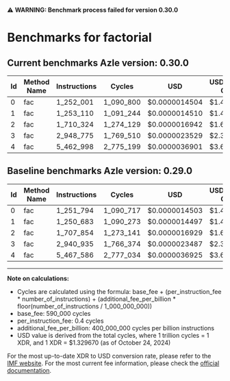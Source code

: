 ⚠️ **WARNING: Benchmark process failed for version 0.30.0**

# Benchmarks for factorial

## Current benchmarks Azle version: 0.30.0

| Id  | Method Name | Instructions | Cycles    | USD           | USD/Million Calls | Change                            |
| --- | ----------- | ------------ | --------- | ------------- | ----------------- | --------------------------------- |
| 0   | fac         | 1_252_001    | 1_090_800 | $0.0000014504 | $1.45             | <font color="red">+207</font>     |
| 1   | fac         | 1_253_110    | 1_091_244 | $0.0000014510 | $1.45             | <font color="red">+2_427</font>   |
| 2   | fac         | 1_710_324    | 1_274_129 | $0.0000016942 | $1.69             | <font color="red">+2_470</font>   |
| 3   | fac         | 2_948_775    | 1_769_510 | $0.0000023529 | $2.35             | <font color="red">+7_840</font>   |
| 4   | fac         | 5_462_998    | 2_775_199 | $0.0000036901 | $3.69             | <font color="green">-4_588</font> |

## Baseline benchmarks Azle version: 0.29.0

| Id  | Method Name | Instructions | Cycles    | USD           | USD/Million Calls |
| --- | ----------- | ------------ | --------- | ------------- | ----------------- |
| 0   | fac         | 1_251_794    | 1_090_717 | $0.0000014503 | $1.45             |
| 1   | fac         | 1_250_683    | 1_090_273 | $0.0000014497 | $1.44             |
| 2   | fac         | 1_707_854    | 1_273_141 | $0.0000016929 | $1.69             |
| 3   | fac         | 2_940_935    | 1_766_374 | $0.0000023487 | $2.34             |
| 4   | fac         | 5_467_586    | 2_777_034 | $0.0000036925 | $3.69             |

---

**Note on calculations:**

- Cycles are calculated using the formula: base_fee + (per_instruction_fee \* number_of_instructions) + (additional_fee_per_billion \* floor(number_of_instructions / 1_000_000_000))
- base_fee: 590_000 cycles
- per_instruction_fee: 0.4 cycles
- additional_fee_per_billion: 400_000_000 cycles per billion instructions
- USD value is derived from the total cycles, where 1 trillion cycles = 1 XDR, and 1 XDR = $1.329670 (as of October 24, 2024)

For the most up-to-date XDR to USD conversion rate, please refer to the [IMF website](https://www.imf.org/external/np/fin/data/rms_sdrv.aspx).
For the most current fee information, please check the [official documentation](https://internetcomputer.org/docs/current/developer-docs/gas-cost#execution).
